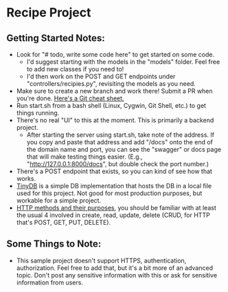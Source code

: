 
# Recipe Project

## Getting Started Notes:
* Look for "# todo, write some code here" to get started on some code.
  * I'd suggest starting with the models in the "models" folder. Feel free to add new classes if you need to!
  * I'd then work on the POST and GET endpoints under "controllers/recipies.py", revisiting the models as you need.
* Make sure to create a new branch and work there! Submit a PR when you're done. [Here's a Git cheat sheet.](https://education.github.com/git-cheat-sheet-education.pdf)  
* Run start.sh from a bash shell (Linux, Cygwin, Git Shell, etc.) to get things running.
* There's no real "UI" to this at the moment. This is primarily a backend project.
  * After starting the server using start.sh, take note of the address. If you copy and paste that address and add "/docs" onto the end of the domain name and port, you can see the "swagger" or docs page that will make testing things easier. (E.g., "http://127.0.0.1:8000/docs", but double check the port number.)
* There's a POST endpoint that exists, so you can kind of see how that works.
* [TinyDB](https://tinydb.readthedocs.io/en/latest/) is a simple DB implementation that hosts the DB in a local file used for this project. Not good for most production purposes, but workable for a simple project.
* [HTTP methods and their purposes](https://developer.mozilla.org/en-US/docs/Web/HTTP/Methods), you should be familiar with at least the usual 4 involved in create, read, update, delete (CRUD, for HTTP that's POST, GET, PUT, DELETE).

## Some Things to Note:
* This sample project doesn't support HTTPS, authentication, authorization. Feel free to add that, but it's a bit more of an advanced topic. Don't post any sensitive information with this or ask for sensitive information from users.
